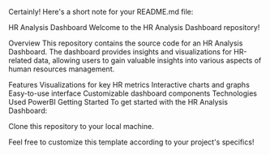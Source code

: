 
Certainly! Here's a short note for your README.md file:

HR Analysis Dashboard
Welcome to the HR Analysis Dashboard repository!

Overview
This repository contains the source code for an HR Analysis Dashboard. The dashboard provides insights and visualizations for HR-related data, allowing users to gain valuable insights into various aspects of human resources management.

Features
Visualizations for key HR metrics
Interactive charts and graphs
Easy-to-use interface
Customizable dashboard components
Technologies Used
PowerBI
Getting Started
To get started with the HR Analysis Dashboard:

Clone this repository to your local machine.

Feel free to customize this template according to your project's specifics!
